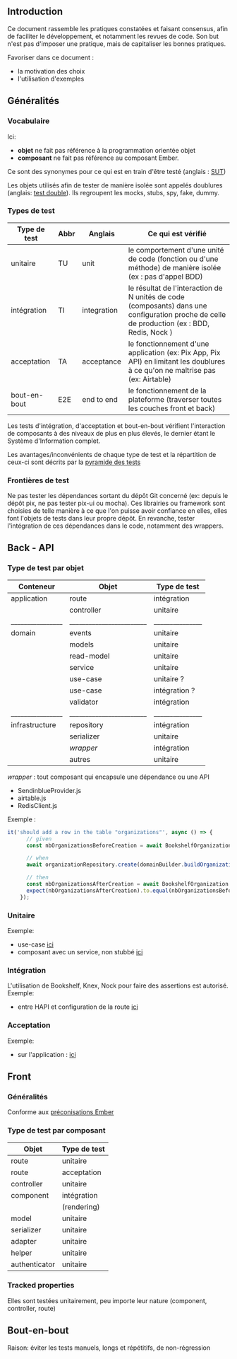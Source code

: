 ## Introduction
Ce document rassemble les pratiques constatées et faisant consensus, afin de faciliter le développement, et notamment les revues de code.
Son but n'est pas d'imposer une pratique, mais de capitaliser les bonnes pratiques. 

Favoriser dans ce document :  
- la motivation des choix 
- l'utilisation d'exemples

## Généralités

### Vocabulaire ###
Ici:
* **objet** ne fait pas référence à la programmation orientée objet
* **composant** ne fait pas référence au composant Ember. 

Ce sont des synonymes pour ce qui est en train d'être testé (anglais : [SUT](https://en.wikipedia.org/wiki/System_under_test))

Les objets utilisés afin de tester de manière isolée sont appelés doublures (anglais: [test double](https://martinfowler.com/bliki/TestDouble.html)).
Ils regroupent les mocks, stubs, spy, fake, dummy.
 
### Types de test ###

| Type de test  | Abbr | Anglais      | Ce qui est vérifié|
| ------------- |------| -------------|-------------------|
| unitaire      | TU   | unit         | le comportement d'une unité de code (fonction ou d'une méthode) de manière isolée (ex : pas d'appel BDD)|
| intégration   | TI   | integration  | le résultat de l'interaction de N unités de code (composants) dans une configuration proche de celle de production (ex : BDD, Redis, Nock ) |
| acceptation   | TA   | acceptance   | le fonctionnement d'une application (ex: Pix App, Pix API) en limitant les doublures à ce qu'on ne  maîtrise pas (ex: Airtable)|
| bout-en-bout  | E2E  | end to end   | le fonctionnement de la plateforme (traverser toutes les couches front et back) |

Les tests d'intégration, d'acceptation et bout-en-bout vérifient l'interaction de composants à des niveaux de plus en plus élevés, le dernier étant le Système d'Information complet.

Les avantages/inconvénients de chaque type de test et la répartition de ceux-ci sont décrits par la [pyramide des tests](https://martinfowler.com/bliki/TestPyramid.html) 
 
### Frontières de test ###
Ne pas tester les dépendances sortant du dépôt Git concerné (ex: depuis le dépôt pix, ne pas tester pix-ui ou mocha).
Ces librairies ou framework sont choisies de telle manière à ce que l'on puisse avoir confiance en elles, elles font l'objets de tests dans leur propre dépôt.
En revanche, tester l'intégration de ces dépendances dans le code, notamment des wrappers.

## Back - API

### Type de test par objet ###

| Conteneur      | Objet                  | Type de test  |
| ---------------|------------------------|---------------|
| application    | route                  | intégration   |
|     | controller             | unitaire      |
|________________|________________________|_______________|
| domain         | events                 | unitaire      |
|                | models                 | unitaire      |
|                | read-model             | unitaire      |
|                | service                | unitaire      |
|                | use-case               | unitaire ?    |
|                | use-case               | intégration ? |
|                | validator              | intégration   |
|________________|________________________|_______________|
| infrastructure | repository             | intégration   |
|                | serializer             | unitaire      |
|                | _wrapper_              | intégration   |
|                | autres                  | unitaire      |

_wrapper_ : tout composant qui encapsule une dépendance ou une API
* SendinblueProvider.js
* airtable.js
* RedisClient.js



Exemple :
```javascript
it('should add a row in the table "organizations"', async () => {
      // given
      const nbOrganizationsBeforeCreation = await BookshelfOrganization.count();

      // when
      await organizationRepository.create(domainBuilder.buildOrganization());

      // then
      const nbOrganizationsAfterCreation = await BookshelfOrganization.count();
      expect(nbOrganizationsAfterCreation).to.equal(nbOrganizationsBeforeCreation + 1);
    });
```

### Unitaire
Exemple:
* use-case [ici](https://github.com/1024pix/pix/blob/dev/api/tests/unit/domain/usecases/update-expired-password_test.js)
* composant avec un service, non stubbé [ici](https://github.com/1024pix/pix/blob/1a582f93335925e122a6ef83b06644ea44477aa0/api/tests/unit/domain/models/CampaignTubeRecommendation_test.js)

### Intégration
L'utilisation de Bookshelf, Knex, Nock pour faire des assertions est autorisé.
Exemple:
* entre HAPI et configuration de la route [ici](https://github.com/1024pix/pix/blob/dev/api/tests/integration/application/passwords/index_test.js)

### Acceptation
Exemple:
* sur l'application : [ici](https://github.com/1024pix/pix/blob/dev/api/tests/acceptance/application/password-controller_test.js)

## Front

### Généralités
Conforme aux [préconisations Ember](https://guides.emberjs.com/release/testing/test-types/)

### Type de test par composant ###

| Objet         | Type de test  |
| ------------- |---------------|
| route         | unitaire      |
| route         | acceptation   |
| controller    | unitaire      |
| component     | intégration   |
|               | (rendering)   |
| model         | unitaire      |
| serializer    | unitaire      |
| adapter       | unitaire      |
| helper        | unitaire      |
| authenticator | unitaire      |

### Tracked properties
Elles sont testées unitairement, peu importe leur nature (component, controller, route)

## Bout-en-bout 
Raison: éviter les tests manuels, longs et répétitifs, de non-régression
